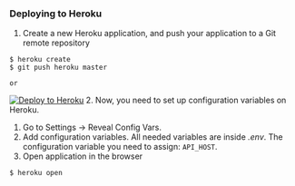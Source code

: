 ### Deploying to Heroku
1. Create a new Heroku application, and push your application to a Git remote repository

  ```
  $ heroku create
  $ git push heroku master
  ```

    or

[![Deploy to Heroku](https://www.herokucdn.com/deploy/button.png)](https://heroku.com/deploy)
2. Now, you need to set up configuration variables on Heroku. 
1. Go to Settings -> Reveal Config Vars.
2. Add configuration variables. All needed variables are inside _.env_. 
The configuration variable you need to assign: 
  ```API_HOST```.
3. Open application in the browser
  ```
  $ heroku open
  ```